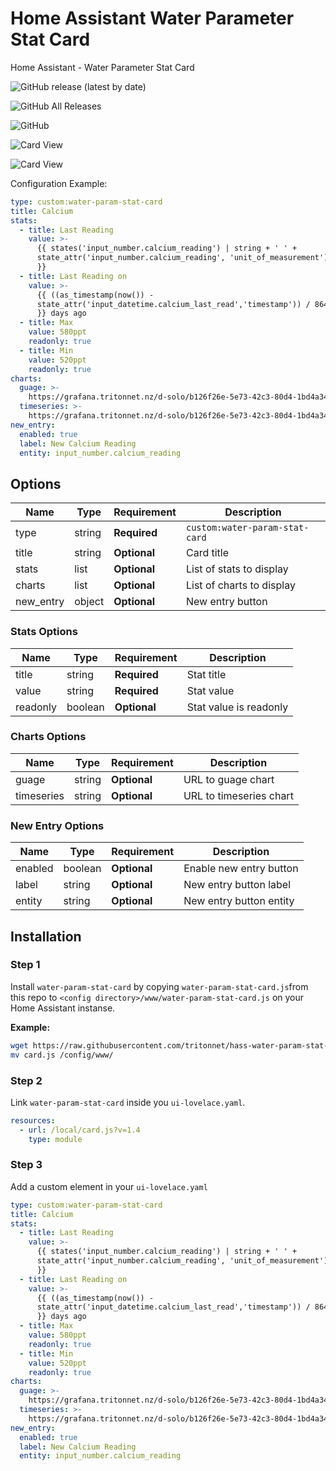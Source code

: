 # Home Assistant Water Parameter Stat Card
Home Assistant - Water Parameter Stat Card

![GitHub release (latest by date)](https://img.shields.io/github/v/release/tritonnet/hass-water-param-stat-card)

![GitHub All Releases](https://img.shields.io/github/downloads/tritonnet/hass-water-param-stat-card/total)

![GitHub](https://img.shields.io/github/license/tritonnet/hass-water-param-stat-card)

![Card View](https://github.com/TritonNet/hass-water-param-stat-card/blob/master/docs/images/card_view.PNG?raw=true)

![Card View](https://github.com/TritonNet/hass-water-param-stat-card/blob/master/docs/images/card_new_entry_view.PNG?raw=true)

Configuration Example:
```yaml
type: custom:water-param-stat-card
title: Calcium
stats:
  - title: Last Reading
    value: >-
      {{ states('input_number.calcium_reading') | string + ' ' +
      state_attr('input_number.calcium_reading', 'unit_of_measurement') | string
      }}
  - title: Last Reading on
    value: >-
      {{ ((as_timestamp(now()) -
      state_attr('input_datetime.calcium_last_read','timestamp')) / 86400) | int
      }} days ago
  - title: Max
    value: 580ppt
    readonly: true
  - title: Min
    value: 520ppt
    readonly: true
charts:
  guage: >-
    https://grafana.tritonnet.nz/d-solo/b126f26e-5e73-42c3-80d4-1bd4a342c93d/main-aquarium-calcium-reading?orgId=1&panelId=2
  timeseries: >-
    https://grafana.tritonnet.nz/d-solo/b126f26e-5e73-42c3-80d4-1bd4a342c93d/main-aquarium-calcium-reading?orgId=1&panelId=1
new_entry:
  enabled: true
  label: New Calcium Reading
  entity: input_number.calcium_reading

```

## Options

| Name | Type | Requirement | Description
| ---- | ---- | ------- | -----------
| type | string | **Required** | `custom:water-param-stat-card`
| title | string | **Optional** | Card title
| stats | list | **Optional** | List of stats to display
| charts | list | **Optional** | List of charts to display
| new_entry | object | **Optional** | New entry button

### Stats Options

| Name | Type | Requirement | Description
| ---- | ---- | ------- | -----------
| title | string | **Required** | Stat title
| value | string | **Required** | Stat value
| readonly | boolean | **Optional** | Stat value is readonly

### Charts Options

| Name | Type | Requirement | Description
| ---- | ---- | ------- | -----------
| guage | string | **Optional** | URL to guage chart
| timeseries | string | **Optional** | URL to timeseries chart

### New Entry Options

| Name | Type | Requirement | Description
| ---- | ---- | ------- | -----------
| enabled | boolean | **Optional** | Enable new entry button
| label | string | **Optional** | New entry button label
| entity | string | **Optional** | New entry button entity

## Installation

### Step 1

Install `water-param-stat-card` by copying `water-param-stat-card.js`from this repo to `<config directory>/www/water-param-stat-card.js` on your Home Assistant instanse.

**Example:**

```bash
wget https://raw.githubusercontent.com/tritonnet/hass-water-param-stat-card/master/card.js
mv card.js /config/www/
```

### Step 2

Link `water-param-stat-card` inside you `ui-lovelace.yaml`.

```yaml
resources:
  - url: /local/card.js?v=1.4
    type: module
```

### Step 3

Add a custom element in your `ui-lovelace.yaml`

```yaml
type: custom:water-param-stat-card
title: Calcium
stats:
  - title: Last Reading
    value: >-
      {{ states('input_number.calcium_reading') | string + ' ' +
      state_attr('input_number.calcium_reading', 'unit_of_measurement') | string
      }}
  - title: Last Reading on
    value: >-
      {{ ((as_timestamp(now()) -
      state_attr('input_datetime.calcium_last_read','timestamp')) / 86400) | int
      }} days ago
  - title: Max
    value: 580ppt
    readonly: true
  - title: Min
    value: 520ppt
    readonly: true
charts:
  guage: >-
    https://grafana.tritonnet.nz/d-solo/b126f26e-5e73-42c3-80d4-1bd4a342c93d/main-aquarium-calcium-reading?orgId=1&panelId=2
  timeseries: >-
    https://grafana.tritonnet.nz/d-solo/b126f26e-5e73-42c3-80d4-1bd4a342c93d/main-aquarium-calcium-reading?orgId=1&panelId=1
new_entry:
  enabled: true
  label: New Calcium Reading
  entity: input_number.calcium_reading
```